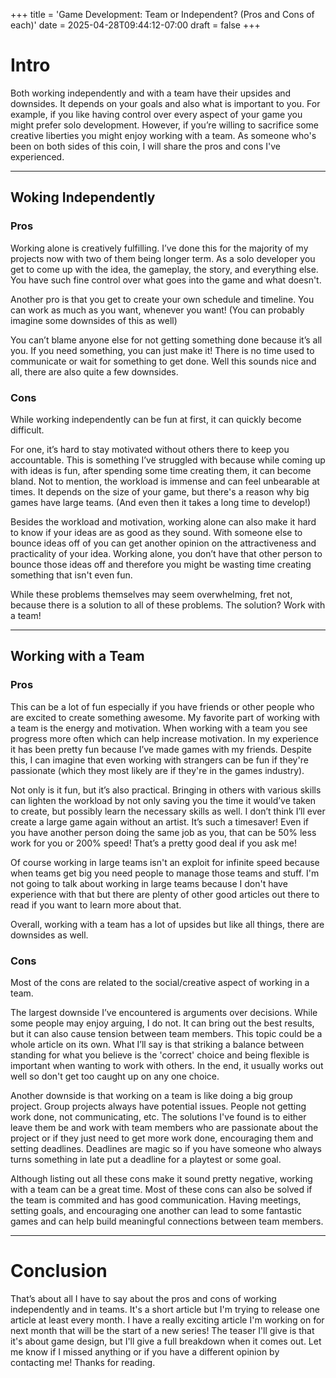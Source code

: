 +++
title = 'Game Development: Team or Independent? (Pros and Cons of each)'
date = 2025-04-28T09:44:12-07:00
draft = false
+++

# Intro
Both working independently and with a team have their upsides and downsides. It depends on your goals and also what is important to you. For example, if you like having control over every aspect of your game you might prefer solo development. However, if you’re willing to sacrifice some creative liberties you might enjoy working with a team. As someone who's been on both sides of this coin, I will share the pros and cons I've experienced.

---

## Woking Independently

### Pros
Working alone is creatively fulfilling. I’ve done this for the majority of my projects now with two of them being longer term. As a solo developer you get to come up with the idea, the gameplay, the story, and everything else. You have such fine control over what goes into the game and what doesn't.

Another pro is that you get to create your own schedule and timeline. You can work as much as you want, whenever you want! (You can probably imagine some downsides of this as well)

You can’t blame anyone else for not getting something done because it’s all you. If you need something, you can just make it! There is no time used to communicate or wait for something to get done. Well this sounds nice and all, there are also quite a few downsides.

### Cons
While working independently can be fun at first, it can quickly become difficult.

For one, it’s hard to stay motivated without others there to keep you accountable. This is something I’ve struggled with because while coming up with ideas is fun, after spending some time creating them, it can become bland. Not to mention, the workload is immense and can feel unbearable at times. It depends on the size of your game, but there's a reason why big games have large teams. (And even then it takes a long time to develop!)

Besides the workload and motivation, working alone can also make it hard to know if your ideas are as good as they sound. With someone else to bounce ideas off of you can get another opinion on the attractiveness and practicality of your idea. Working alone, you don’t have that other person to bounce those ideas off and therefore you might be wasting time creating something that isn't even fun.

While these problems themselves may seem overwhelming, fret not, because there is a solution to all of these problems. The solution? Work with a team!

---

## Working with a Team

### Pros
This can be a lot of fun especially if you have friends or other people who are excited to create something awesome. My favorite part of working with a team is the energy and motivation. When working with a team you see progress more often which can help increase motivation. In my experience it has been pretty fun because I’ve made games with my friends. Despite this, I can imagine that even working with strangers can be fun if they're passionate (which they most likely are if they're in the games industry).

Not only is it fun, but it’s also practical. Bringing in others with various skills can lighten the workload by not only saving you the time it would’ve taken to create, but possibly learn the necessary skills as well. I don’t think I’ll ever create a large game again without an artist. It’s such a timesaver! Even if you have another person doing the same job as you, that can be 50% less work for you or 200% speed! That’s a pretty good deal if you ask me! 

Of course working in large teams isn't an exploit for infinite speed because when teams get big you need people to manage those teams and stuff. I'm not going to talk about working in large teams because I don't have experience with that but there are plenty of other good articles out there to read if you want to learn more about that.

Overall, working with a team has a lot of upsides but like all things, there are downsides as well.

### Cons
Most of the cons are related to the social/creative aspect of working in a team. 

The largest downside I’ve encountered is arguments over decisions. While some people may enjoy arguing, I do not. It can bring out the best results, but it can also cause tension between team members. This topic could be a whole article on its own. What I’ll say is that striking a balance between standing for what you believe is the 'correct' choice and being flexible is important when wanting to work with others. In the end, it usually works out well so don't get too caught up on any one choice.

Another downside is that working on a team is like doing a big group project. Group projects always have potential issues. People not getting work done, not communicating, etc. The solutions I've found is to either leave them be and work with team members who are passionate about the project or if they just need to get more work done, encouraging them and setting deadlines. Deadlines are magic so if you have someone who always turns something in late put a deadline for a playtest or some goal.

Although listing out all these cons make it sound pretty negative, working with a team can be a great time. Most of these cons can also be solved if the team is commited and has good communication. Having meetings, setting goals, and encouraging one another can lead to some fantastic games and can help build meaningful connections between team members.

---

# Conclusion

That’s about all I have to say about the pros and cons of working independently and in teams. It's a short article but I'm trying to release one article at least every month. I have a really exciting article I'm working on for next month that will be the start of a new series! The teaser I'll give is that it's about game design, but I'll give a full breakdown when it comes out. Let me know if I missed anything or if you have a different opinion by contacting me! Thanks for reading.

